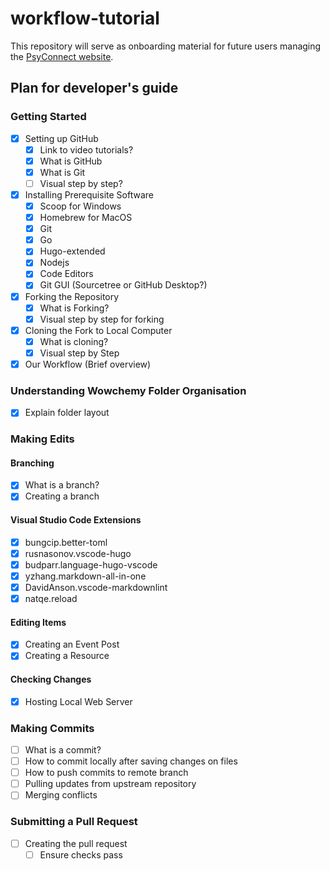 # workflow-tutorial

This repository will serve as onboarding material for future users managing the [PsyConnect website](https://github.com/PsyConnect/PsyConnect.github.io).

## Plan for developer's guide

### Getting Started

- [x] Setting up GitHub
  - [x] Link to video tutorials?
  - [x] What is GitHub
  - [x] What is Git
  - [ ] Visual step by step?
- [x] Installing Prerequisite Software
  - [x] Scoop for Windows
  - [x] Homebrew for MacOS
  - [x] Git
  - [x] Go
  - [x] Hugo-extended
  - [x] Nodejs
  - [x] Code Editors
  - [x] Git GUI (Sourcetree or GitHub Desktop?)
- [x] Forking the Repository
  - [x] What is Forking?
  - [x] Visual step by step for forking
- [x] Cloning the Fork to Local Computer
  - [x] What is cloning?
  - [x] Visual step by Step
- [x] Our Workflow (Brief overview)

### Understanding Wowchemy Folder Organisation

- [x] Explain folder layout

### Making Edits

#### Branching

- [x] What is a branch?
- [x] Creating a branch

#### Visual Studio Code Extensions

- [x] bungcip.better-toml
- [x] rusnasonov.vscode-hugo
- [x] budparr.language-hugo-vscode
- [x] yzhang.markdown-all-in-one
- [x] DavidAnson.vscode-markdownlint
- [x] natqe.reload

#### Editing Items

- [x] Creating an Event Post
- [x] Creating a Resource

#### Checking Changes

- [x] Hosting Local Web Server

### Making Commits

- [ ] What is a commit?
- [ ] How to commit locally after saving changes on files
- [ ] How to push commits to remote branch
- [ ] Pulling updates from upstream repository
- [ ] Merging conflicts

### Submitting a Pull Request

- [ ] Creating the pull request
  - [ ] Ensure checks pass
